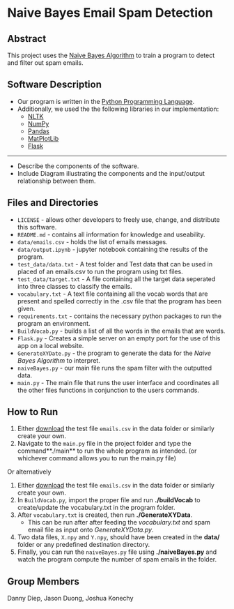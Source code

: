 # Naive Bayes Email Spam Detection

## Abstract
This project uses the [Naive Bayes Algorithm](https://en.wikipedia.org/wiki/Naive_Bayes_classifier) to train a program to detect and filter out spam emails.

## Software Description
- Our program is written in the [Python Programming Language](https://en.wikipedia.org/wiki/Python_(programming_language)).
- Additionally, we used the the following libraries in our implementation:
    * [NLTK](https://pypi.org/project/nltk/)
    * [NumPy](https://pypi.org/project/numpy/)
    * [Pandas](https://pypi.org/project/pandas/)
    * [MatPlotLib](https://pypi.org/project/matplotlib/)
    * [Flask](https://pypi.org/project/Flask/)
---
- Describe the components of the software.
- Include Diagram illustrating the components and the input/output relationship between them.

## Files and Directories
* `LICENSE` - allows other developers to freely use, change, and distribute this software.
* `README.md` - contains all information for knowledge and useability.
* `data/emails.csv` - holds the list of emails messages.
* `data/output.ipynb` - jupyter notebook containing the results of the program.
* `test_data/data.txt` - A test folder and Test data that can be used in placed of an emails.csv to run the program using txt files.
* `test_data/target.txt` - A file containing all the target data seperated into three classes to classify the emails.
* `vocabulary.txt` - A text file containing all the vocab words that are present and spelled correctly in the .csv file that the program has been given.
* `requirements.txt` - contains the necessary python packages to run the program an environment.
* `BuildVocab.py` - builds a list of all the words in the emails that are words.
* `Flask.py` -  Creates a simple server on an empty port for the use of this app on a local website.
* `GenerateXYDate.py` - the program to generate the data for the _Naive Bayes Algorithm_ to interpret.
* `naiveBayes.py` - our main file runs the spam filter with the outputted data.
* `main.py` - The main file that runs the user interface and coordinates all the other files functions in conjunction to the users commands.

## How to Run
1. Either [download](https://www.kaggle.com/datasets/balaka18/email-spam-classification-dataset-csv) the test file `emails.csv` in the data folder or similarly create your own.
2. Navigate to the `main.py` file in the project folder and type the command**./main** to run the whole program as intended. (or whichever command allows you to run the main.py file)

Or alternatively

1. Either [download](https://www.kaggle.com/datasets/balaka18/email-spam-classification-dataset-csv) the test file `emails.csv` in the data folder or similarly create your own.
3. In `BuildVocab.py`, import the proper file and run **./buildVocab** to create/update the vocabulary.txt in the program folder.
4. After `vocabulary.txt` is created, then run **./GenerateXYData**.
    - This can be run after after feeding the _vocabulary.txt_ and spam email file as input onto _GenerateXYData.py_.
5. Two data files, `X.npy` and `Y.npy`, should have been created in the **data/** folder or any predefined destination directory.
6. Finally, you can run the `naiveBayes.py` file using **./naiveBayes.py** and watch the program compute the number of spam emails in the folder.


## Group Members
Danny Diep, Jason Duong, Joshua Konechy
